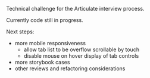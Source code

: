 Technical challenge for the Articulate interview process.

Currently code still in progress.

Next steps:

- more mobile responsiveness
    - allow tab list to be overflow scrollable by touch
    - disable mouse on hover display of tab controls
- more storybook cases    
- other reviews and refactoring considerations
